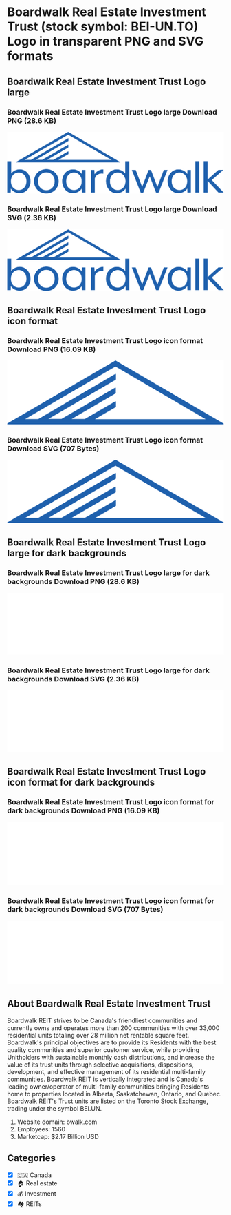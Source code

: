 # Boardwalk Real Estate Investment Trust (stock symbol: BEI-UN.TO) Logo in transparent PNG and SVG formats

## Boardwalk Real Estate Investment Trust Logo large

### Boardwalk Real Estate Investment Trust Logo large Download PNG (28.6 KB)

![Boardwalk Real Estate Investment Trust Logo large Download PNG (28.6 KB)](/img/orig/BEI-UN.TO_BIG-55a40e9f.png)

### Boardwalk Real Estate Investment Trust Logo large Download SVG (2.36 KB)

![Boardwalk Real Estate Investment Trust Logo large Download SVG (2.36 KB)](/img/orig/BEI-UN.TO_BIG-95c00a5e.svg)

## Boardwalk Real Estate Investment Trust Logo icon format

### Boardwalk Real Estate Investment Trust Logo icon format Download PNG (16.09 KB)

![Boardwalk Real Estate Investment Trust Logo icon format Download PNG (16.09 KB)](/img/orig/BEI-UN.TO-2bb92bfc.png)

### Boardwalk Real Estate Investment Trust Logo icon format Download SVG (707 Bytes)

![Boardwalk Real Estate Investment Trust Logo icon format Download SVG (707 Bytes)](/img/orig/BEI-UN.TO-c08ae7b6.svg)

## Boardwalk Real Estate Investment Trust Logo large for dark backgrounds

### Boardwalk Real Estate Investment Trust Logo large for dark backgrounds Download PNG (28.6 KB)

![Boardwalk Real Estate Investment Trust Logo large for dark backgrounds Download PNG (28.6 KB)](/img/orig/BEI-UN.TO_BIG.D-bd44a619.png)

### Boardwalk Real Estate Investment Trust Logo large for dark backgrounds Download SVG (2.36 KB)

![Boardwalk Real Estate Investment Trust Logo large for dark backgrounds Download SVG (2.36 KB)](/img/orig/BEI-UN.TO_BIG.D-fec78c38.svg)

## Boardwalk Real Estate Investment Trust Logo icon format for dark backgrounds

### Boardwalk Real Estate Investment Trust Logo icon format for dark backgrounds Download PNG (16.09 KB)

![Boardwalk Real Estate Investment Trust Logo icon format for dark backgrounds Download PNG (16.09 KB)](/img/orig/BEI-UN.TO.D-dde02d05.png)

### Boardwalk Real Estate Investment Trust Logo icon format for dark backgrounds Download SVG (707 Bytes)

![Boardwalk Real Estate Investment Trust Logo icon format for dark backgrounds Download SVG (707 Bytes)](/img/orig/BEI-UN.TO.D-23ca3120.svg)

## About Boardwalk Real Estate Investment Trust

Boardwalk REIT strives to be Canada's friendliest communities and currently owns and operates more than 200 communities with over 33,000 residential units totaling over 28 million net rentable square feet. Boardwalk's principal objectives are to provide its Residents with the best quality communities and superior customer service, while providing Unitholders with sustainable monthly cash distributions, and increase the value of its trust units through selective acquisitions, dispositions, development, and effective management of its residential multi-family communities. Boardwalk REIT is vertically integrated and is Canada's leading owner/operator of multi-family communities bringing Residents home to properties located in Alberta, Saskatchewan, Ontario, and Quebec. Boardwalk REIT's Trust units are listed on the Toronto Stock Exchange, trading under the symbol BEI.UN.

1. Website domain: bwalk.com
2. Employees: 1560
3. Marketcap: $2.17 Billion USD


## Categories
- [x] 🇨🇦 Canada
- [x] 🏠 Real estate
- [x] 💰 Investment
- [x] 🏘️ REITs
